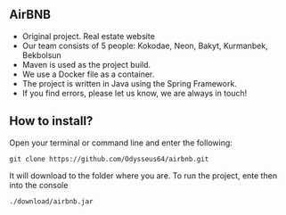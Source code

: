## AirBNB
- Original project. Real estate website
- Our team consists of 5 people: Kokodae, Neon, Bakyt, Kurmanbek, Bekbolsun
- Maven is used as the project build.
- We use a Docker file as a container.
- The project is written in Java using the Spring Framework.
- If you find errors, please let us know, we are always in touch!
## How to install?
Open your terminal or command line and enter the following:
    
    git clone https://github.com/Odysseus64/airbnb.git

It will download to the folder where you are.
To run the project, ente then into the console

    ./download/airbnb.jar 

